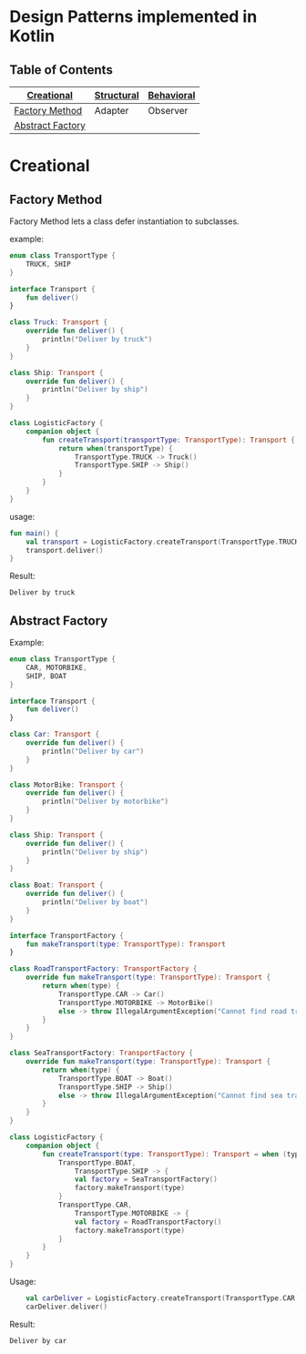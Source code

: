 Design Patterns implemented in Kotlin
=====================================

## Table of Contents

|[Creational](#creational)|[Structural](#structural)|[Behavioral](#behavioral)|
|-------------------------|-------------------------|-------------------------|
|[Factory Method](#factory-method)|Adapter|Observer|
|[Abstract Factory](#abstract-factory)|||

Creational
==========

Factory Method
--------------
Factory Method lets a class defer instantiation to subclasses.

example:

```kotlin
enum class TransportType {
    TRUCK, SHIP
}

interface Transport {
    fun deliver()
}

class Truck: Transport {
    override fun deliver() {
        println("Deliver by truck")
    }
}

class Ship: Transport {
    override fun deliver() {
        println("Deliver by ship")
    }
}

class LogisticFactory {
    companion object {
        fun createTransport(transportType: TransportType): Transport {
            return when(transportType) {
                TransportType.TRUCK -> Truck()
                TransportType.SHIP -> Ship()
            }
        }
    }
}
```

usage:

```kotlin
fun main() {
    val transport = LogisticFactory.createTransport(TransportType.TRUCK)
    transport.deliver()
}
```

Result:

```shell script
Deliver by truck
```

Abstract Factory
----------------

Example:

```kotlin
enum class TransportType {
    CAR, MOTORBIKE,
    SHIP, BOAT
}

interface Transport {
    fun deliver()
}

class Car: Transport {
    override fun deliver() {
        println("Deliver by car")
    }
}

class MotorBike: Transport {
    override fun deliver() {
        println("Deliver by motorbike")
    }
}

class Ship: Transport {
    override fun deliver() {
        println("Deliver by ship")
    }
}

class Boat: Transport {
    override fun deliver() {
        println("Deliver by boat")
    }
}

interface TransportFactory {
    fun makeTransport(type: TransportType): Transport
}

class RoadTransportFactory: TransportFactory {
    override fun makeTransport(type: TransportType): Transport {
        return when(type) {
            TransportType.CAR -> Car()
            TransportType.MOTORBIKE -> MotorBike()
            else -> throw IllegalArgumentException("Cannot find road transport type")
        }
    }
}

class SeaTransportFactory: TransportFactory {
    override fun makeTransport(type: TransportType): Transport {
        return when(type) {
            TransportType.BOAT -> Boat()
            TransportType.SHIP -> Ship()
            else -> throw IllegalArgumentException("Cannot find sea transport type")
        }
    }
}

class LogisticFactory {
    companion object {
        fun createTransport(type: TransportType): Transport = when (type) {
            TransportType.BOAT,
                TransportType.SHIP -> {
                val factory = SeaTransportFactory()
                factory.makeTransport(type)
            }
            TransportType.CAR,
                TransportType.MOTORBIKE -> {
                val factory = RoadTransportFactory()
                factory.makeTransport(type)
            }
        }
    }
}
```

Usage:

```kotlin
    val carDeliver = LogisticFactory.createTransport(TransportType.CAR)
    carDeliver.deliver()
```

Result:
```shell script
Deliver by car
```